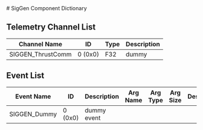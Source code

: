 <title>SigGen Component Dictionary</title>
# SigGen Component Dictionary


## Telemetry Channel List

|Channel Name|ID|Type|Description|
|---|---|---|---|
|SIGGEN_ThrustComm|0 (0x0)|F32|dummy|

## Event List

|Event Name|ID|Description|Arg Name|Arg Type|Arg Size|Description
|---|---|---|---|---|---|---|
|SIGGEN_Dummy|0 (0x0)|dummy event| | | | |

